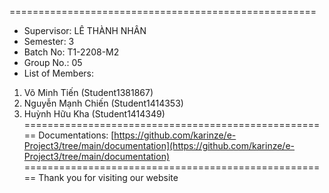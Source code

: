 =====================================================
+ Supervisor: LÊ THÀNH NHÂN
+ Semester: 3
+ Batch No: T1-2208-M2
+ Group No.: 05
+ List of Members:
1. Võ Minh Tiến (Student1381867)
2. Nguyễn Mạnh Chiến (Student1414353)
3. Huỳnh Hữu Kha (Student1414349)
=====================================================
Documentations: [https://github.com/karinze/e-Project3/tree/main/documentation](https://github.com/karinze/e-Project3/tree/main/documentation)
=====================================================
Thank you for visiting our website

